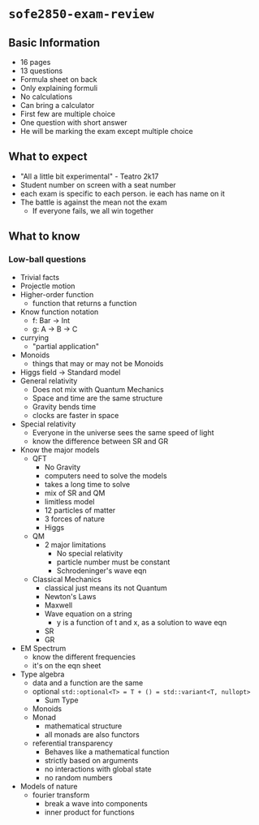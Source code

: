 # `sofe2850-exam-review`

## Basic Information
* 16 pages
* 13 questions
* Formula sheet on back
* Only explaining formuli
* No calculations
* Can bring a calculator
* First few are multiple choice
* One question with short answer
* He will be marking the exam except multiple choice

## What to expect
* "All a little bit experimental" - Teatro 2k17
* Student number on screen with a seat number
* each exam is specific to each person. ie each has name on it
* The battle is against the mean not the exam
  * If everyone fails, we all win together

## What to know

### Low-ball questions
* Trivial facts
* Projectle motion
* Higher-order function
  * function that returns a function
* Know function notation
  * f: Bar -> Int
  * g: A -> B -> C
* currying
  * "partial application"
* Monoids
  * things that may or may not be Monoids
* Higgs field -> Standard model
* General relativity
  * Does not mix with Quantum Mechanics
  * Space and time are the same structure
  * Gravity bends time
  * clocks are faster in space
* Special relativity
  * Everyone in the universe sees the same speed of light
  * know the difference between SR and GR
* Know the major models
  * QFT
    * No Gravity
    * computers need to solve the models
    * takes a long time to solve
    * mix of SR and QM
    * limitless model
    * 12 particles of matter
    * 3 forces of nature
    * Higgs
  * QM
    * 2 major limitations
      * No special relativity
      * particle number must be constant
      * Schrodeninger's wave eqn
  * Classical Mechanics
    * classical just means its not Quantum
    * Newton's Laws
    * Maxwell
    * Wave equation on a string
      * y is a function of t and x, as a solution to wave eqn
    * SR
    * GR
* EM Spectrum
  * know the different frequencies
  * it's on the eqn sheet
* Type algebra
  * data and a function are the same
  * optional `std::optional<T> = T + () = std::variant<T, nullopt>`
    * Sum Type
  * Monoids
  * Monad
    * mathematical structure
    * all monads are also functors
  * referential transparency
    * Behaves like a mathematical function
    * strictly based on arguments
    * no interactions with global state
    * no random numbers
* Models of nature
  * fourier transform
    * break a wave into components
    * inner product for functions
    
